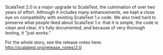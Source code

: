 ScalaTest 2.0 is a major upgrade to ScalaTest, the culmination of over two years of effort. Although it includes
many enhancements, we kept a close eye on compatibility with existing ScalaTest 1.x code. We also tried hard
to preserve what people liked about ScalaTest 1.x: that it is simple, the code is clean and clear, it's fully
documented, and because of very thorough testing, it "just works."

For the whole story, see the release notes here: http://scalatest.org/release_notes/2.0


